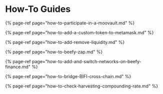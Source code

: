 # How-To Guides

{% page-ref page="how-to-participate-in-a-moovault.md" %}

{% page-ref page="how-to-add-a-custom-token-to-metamask.md" %}

{% page-ref page="how-to-add-remove-liquidity.md" %}

{% page-ref page="how-to-beefy-zap.md" %}

{% page-ref page="how-to-add-and-switch-networks-on-beefy-finance.md" %}

{% page-ref page="how-to-bridge-BIFI-cross-chain.md" %}

{% page-ref page="how-to-check-harvesting-compounding-rate.md" %}